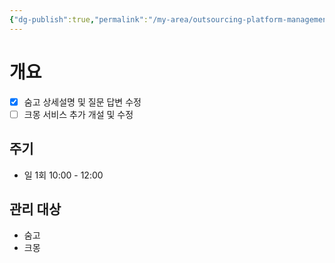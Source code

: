 ```yaml
---
{"dg-publish":true,"permalink":"/my-area/outsourcing-platform-management/","dgPassFrontmatter":true,"created":"2023-12-15T11:17:02.080+09:00","updated":"2023-12-15T11:50:24.811+09:00"}
---
```


# 개요
- [x] 숨고 상세설명 및 질문 답변 수정
- [ ] 크몽 서비스 추가 개설 및 수정
## 주기
 - 일 1회 10:00 - 12:00
## 관리 대상
 - 숨고
 - 크몽
 

